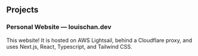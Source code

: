 ## Projects

### **Personal Website** — louischan.dev

This website! It is hosted on AWS Lightsail, behind a Cloudflare proxy, and uses Next.js, React, Typescript, and Tailwind CSS.
